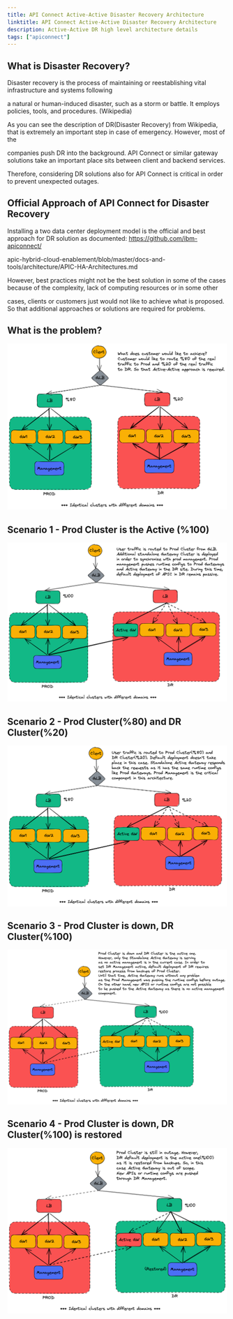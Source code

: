 ```yaml
---
title: API Connect Active-Active Disaster Recovery Architecture
linktitle: API Connect Active-Active Disaster Recovery Architecture
description: Active-Active DR high level architecture details
tags: ["apiconnect"]
---
```

## What is Disaster Recovery?
Disaster recovery is the process of maintaining or reestablishing vital infrastructure and systems following

 a natural or human-induced disaster, such as a storm or battle. It employs policies, tools, and procedures. (Wikipedia)

As you can see the description of DR(Disaster Recovery) from Wikipedia, that is extremely an important step in case of emergency. However, most of the 

companies push DR into the background. API Connect or similar gateway solutions take an important place sits between client and backend services. 

Therefore, considering DR solutions also for API Connect is critical in order to prevent unexpected outages.

## Official Approach of API Connect for Disaster Recovery

Installing a two data center deployment model is the official and best approach for DR solution as documented: https://github.com/ibm-apiconnect/

apic-hybrid-cloud-enablement/blob/master/docs-and-tools/architecture/APIC-HA-Architectures.md 

However,  best practices might not be the  best solution in some of the cases because of the complexity, lack of computing resources or in some other 

cases, clients or customers just would not like to achieve what is proposed. So that additional approaches or solutions are required for problems.

## What is the problem?

![Problem?](active-active-problem.png)

## Scenario 1 - Prod Cluster is the Active (%100)

![Scenario 1](active-active-initial.png)

## Scenario 2 - Prod Cluster(%80) and DR Cluster(%20)

![Scenario 2](active-active-dr-1.png)

## Scenario 3 - Prod Cluster is down, DR Cluster(%100)

![Scenario 3](active-active-dr-2.png)

## Scenario 4 - Prod Cluster is down, DR Cluster(%100) is restored

![Scenario 4](active-active-dr-3.png)
